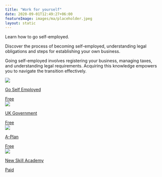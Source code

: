 ```yaml
---
title: "Work for yourself"
date: 2020-09-01T12:49:27+06:00
featureImage: images/ma/placeholder.jpeg
layout: static
---
```


Learn how to go self-employed.

Discover the process of becoming self-employed, understanding legal obligations and steps for establishing your own business.

Going self-employed involves registering your business, managing taxes, and understanding legal requirements. Acquiring this knowledge empowers you to navigate the transition effectively.

<a class="ma-link" href="https://goselfemployed.co/become-self-employed/"><div class="ma-card"><div class="ma-icon"><img src ="/images/icon-check.png"/></div><div class="ma-name"><p>Go Self Employed</p></div><div class="ma-paid-text"><span>Free </span></div></div></a><a class="ma-link" href="https://www.gov.uk/set-up-self-employed"><div class="ma-card"><div class="ma-icon"><img src ="/images/icon-check.png"/></div><div class="ma-name"><p>UK Government</p></div><div class="ma-paid-text"><span>Free </span></div></div></a><a class="ma-link" href="https://blog.aplan.co.uk/how-to-go-self-employed/"><div class="ma-card"><div class="ma-icon"><img src ="/images/icon-check.png"/></div><div class="ma-name"><p>A-Plan</p></div><div class="ma-paid-text"><span>Free </span></div></div></a><a class="ma-link" href="https://www.awin1.com/cread.php?awinmid=31125&awinaffid=1198638&ued=https%3A%2F%2Fnewskillsacademy.co.uk%2F"><div class="ma-card"><div class="ma-icon"><img src ="/images/icon-pound.png"/></div><div class="ma-name"><p>New Skill Academy</p></div><div class="ma-paid-text"><span>Paid</span></div></div></a>  

<br/><br/>






